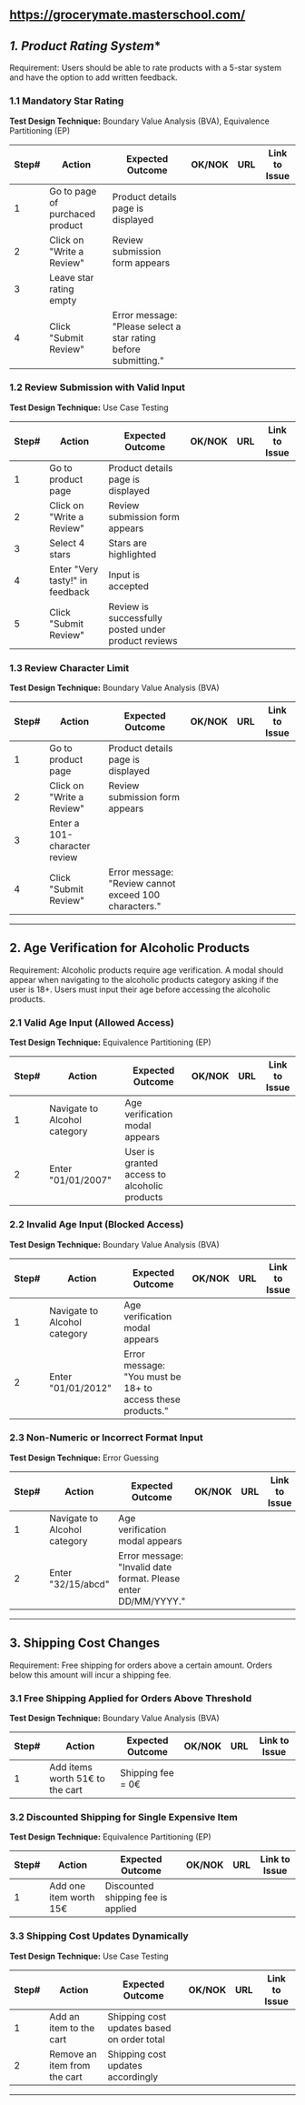 ## https://grocerymate.masterschool.com/
## *1. Product Rating System**
Requirement: Users should be able to rate products with a 5-star system and have the option to add written feedback.

### **1.1 Mandatory Star Rating**
**Test Design Technique:** Boundary Value Analysis (BVA), Equivalence Partitioning (EP)  

| Step# | Action                             | Expected Outcome                                       | OK/NOK | URL | Link to Issue |
|-------|------------------------------------|--------------------------------------------------------|--------|-----|---------------|
| 1     | Go to page of purchaced product    | Product details page is displayed                      |        |     |               |
| 2     | Click on "Write a Review"          | Review submission form appears                         |        |     |               |
| 3     | Leave star rating empty            |                                                        |        |     |               |
| 4     | Click "Submit Review"              | Error message: "Please select a star rating before submitting." |     |               |               |

### **1.2 Review Submission with Valid Input**
**Test Design Technique:** Use Case Testing  

| Step# | Action                          | Expected Outcome                                      | OK/NOK | URL | Link to Issue |
|-------|---------------------------------|------------------------------------------------------|--------|-----|---------------|
| 1     | Go to product page              | Product details page is displayed                   |        |     |               |
| 2     | Click on "Write a Review"       | Review submission form appears                      |        |     |               |
| 3     | Select 4 stars                   | Stars are highlighted                               |        |     |               |
| 4     | Enter "Very tasty!" in feedback  | Input is accepted                                  |        |     |               |
| 5     | Click "Submit Review"           | Review is successfully posted under product reviews |        |     |               |

### **1.3 Review Character Limit**
**Test Design Technique:** Boundary Value Analysis (BVA)  

| Step# | Action                             | Expected Outcome                                      | OK/NOK | URL | Link to Issue |
|-------|------------------------------------|------------------------------------------------------|--------|-----|---------------|
| 1     | Go to product page                 | Product details page is displayed                   |        |     |               |
| 2     | Click on "Write a Review"          | Review submission form appears                      |        |     |               |
| 3     | Enter a 101-character review       |                                                     |        |     |               |
| 4     | Click "Submit Review"              | Error message: "Review cannot exceed 100 characters." |        |     |               |

---

## **2. Age Verification for Alcoholic Products**
Requirement: Alcoholic products require age verification. A modal should appear when navigating to the alcoholic products category asking if the user is 18+. Users must input their age before accessing the alcoholic products.

### **2.1 Valid Age Input (Allowed Access)**
**Test Design Technique:** Equivalence Partitioning (EP)  

| Step# | Action                    | Expected Outcome                                      | OK/NOK | URL | Link to Issue |
|-------|---------------------------|------------------------------------------------------|--------|-----|---------------|
| 1     | Navigate to Alcohol category | Age verification modal appears                      |        |     |               |
| 2     | Enter "01/01/2007"         | User is granted access to alcoholic products       |        |     |               |

### **2.2 Invalid Age Input (Blocked Access)**
**Test Design Technique:** Boundary Value Analysis (BVA)  

| Step# | Action                    | Expected Outcome                                      | OK/NOK | URL | Link to Issue |
|-------|---------------------------|------------------------------------------------------|--------|-----|---------------|
| 1     | Navigate to Alcohol category | Age verification modal appears                      |        |     |               |
| 2     | Enter "01/01/2012"         | Error message: "You must be 18+ to access these products." |        |     |               |

### **2.3 Non-Numeric or Incorrect Format Input**
**Test Design Technique:** Error Guessing  

| Step# | Action                    | Expected Outcome                                      | OK/NOK | URL | Link to Issue |
|-------|---------------------------|------------------------------------------------------|--------|-----|---------------|
| 1     | Navigate to Alcohol category | Age verification modal appears                      |        |     |               |
| 2     | Enter "32/15/abcd"         | Error message: "Invalid date format. Please enter DD/MM/YYYY." |        |     |               |

---

## **3. Shipping Cost Changes**
Requirement: Free shipping for orders above a certain amount. Orders below this amount will incur a shipping fee.

### **3.1 Free Shipping Applied for Orders Above Threshold**
**Test Design Technique:** Boundary Value Analysis (BVA)  

| Step# | Action                         | Expected Outcome           | OK/NOK | URL | Link to Issue |
|-------|--------------------------------|----------------------------|--------|-----|---------------|
| 1     | Add items worth 51€ to the cart | Shipping fee = 0€          |        |     |               |

### **3.2 Discounted Shipping for Single Expensive Item**
**Test Design Technique:** Equivalence Partitioning (EP)  

| Step# | Action                          | Expected Outcome                                  | OK/NOK | URL | Link to Issue |
|-------|---------------------------------|--------------------------------------------------|--------|-----|---------------|
| 1     | Add one item worth 15€          | Discounted shipping fee is applied              |        |     |               |

### **3.3 Shipping Cost Updates Dynamically**
**Test Design Technique:** Use Case Testing  

| Step# | Action                              | Expected Outcome                               | OK/NOK | URL | Link to Issue |
|-------|-------------------------------------|-----------------------------------------------|--------|-----|---------------|
| 1     | Add an item to the cart            | Shipping cost updates based on order total   |        |     |               |
| 2     | Remove an item from the cart       | Shipping cost updates accordingly            |        |     |               |

---
